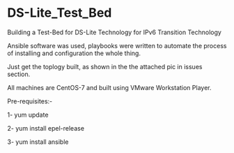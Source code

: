 # DS-Lite_Test_Bed

Building a Test-Bed for DS-Lite Technology for IPv6 Transition Technology

Ansible software was used, playbooks were written to automate the process of installing and configuration the whole thing.

Just get the toplogy built, as shown in the the attached pic in issues section.

All machines are CentOS-7 and built using VMware Workstation Player.

Pre-requisites:-

1- yum update

2- yum install epel-release

3- yum install ansible

